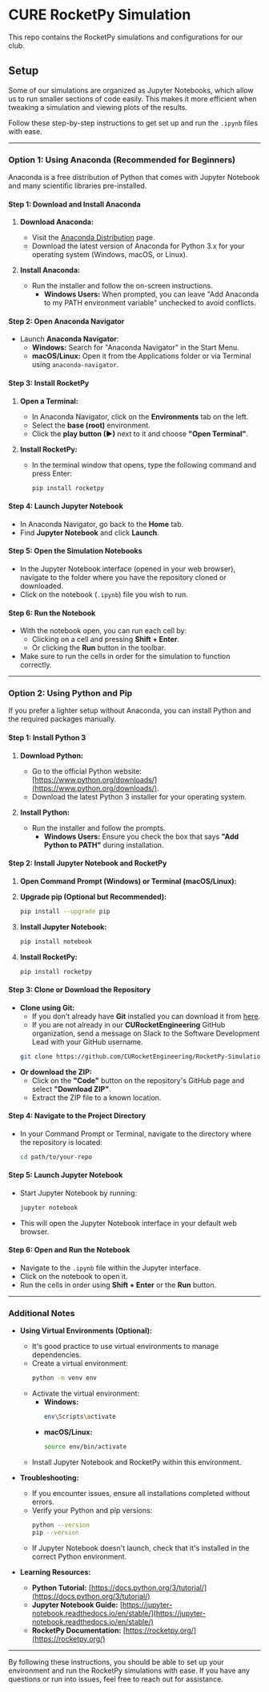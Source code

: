 # CURE RocketPy Simulation

This repo contains the RocketPy simulations and configurations for our club.

## Setup

Some of our simulations are organized as Jupyter Notebooks, which allow us to run smaller sections of code easily. This makes it more efficient when tweaking a simulation and viewing plots of the results.

Follow these step-by-step instructions to get set up and run the `.ipynb` files with ease.

---

### **Option 1: Using Anaconda (Recommended for Beginners)**

Anaconda is a free distribution of Python that comes with Jupyter Notebook and many scientific libraries pre-installed.

#### **Step 1: Download and Install Anaconda**

1. **Download Anaconda:**
   - Visit the [Anaconda Distribution](https://www.anaconda.com/products/distribution) page.
   - Download the latest version of Anaconda for Python 3.x for your operating system (Windows, macOS, or Linux).

2. **Install Anaconda:**
   - Run the installer and follow the on-screen instructions.
     - **Windows Users:** When prompted, you can leave "Add Anaconda to my PATH environment variable" unchecked to avoid conflicts.

#### **Step 2: Open Anaconda Navigator**

- Launch **Anaconda Navigator**:
  - **Windows:** Search for "Anaconda Navigator" in the Start Menu.
  - **macOS/Linux:** Open it from the Applications folder or via Terminal using `anaconda-navigator`.

#### **Step 3: Install RocketPy**

1. **Open a Terminal:**
   - In Anaconda Navigator, click on the **Environments** tab on the left.
   - Select the **base (root)** environment.
   - Click the **play button (▶)** next to it and choose **"Open Terminal"**.

2. **Install RocketPy:**
   - In the terminal window that opens, type the following command and press Enter:
     ```bash
     pip install rocketpy
     ```

#### **Step 4: Launch Jupyter Notebook**

- In Anaconda Navigator, go back to the **Home** tab.
- Find **Jupyter Notebook** and click **Launch**.

#### **Step 5: Open the Simulation Notebooks**

- In the Jupyter Notebook interface (opened in your web browser), navigate to the folder where you have the repository cloned or downloaded.
- Click on the notebook (`.ipynb`) file you wish to run.

#### **Step 6: Run the Notebook**

- With the notebook open, you can run each cell by:
  - Clicking on a cell and pressing **Shift + Enter**.
  - Or clicking the **Run** button in the toolbar.
- Make sure to run the cells in order for the simulation to function correctly.

---

### **Option 2: Using Python and Pip**

If you prefer a lighter setup without Anaconda, you can install Python and the required packages manually.

#### **Step 1: Install Python 3**

1. **Download Python:**
   - Go to the official Python website: [https://www.python.org/downloads/](https://www.python.org/downloads/).
   - Download the latest Python 3 installer for your operating system.

2. **Install Python:**
   - Run the installer and follow the prompts.
     - **Windows Users:** Ensure you check the box that says **"Add Python to PATH"** during installation.

#### **Step 2: Install Jupyter Notebook and RocketPy**

1. **Open Command Prompt (Windows) or Terminal (macOS/Linux):**

2. **Upgrade pip (Optional but Recommended):**
   ```bash
   pip install --upgrade pip
   ```

3. **Install Jupyter Notebook:**
   ```bash
   pip install notebook
   ```

4. **Install RocketPy:**
   ```bash
   pip install rocketpy
   ```

#### **Step 3: Clone or Download the Repository**

- **Clone using Git:**
  - If you don't already have **Git** installed you can download it from [here](https://git-scm.com/downloads).
  - If you are not already in our **CURocketEngineering** GitHub organization, send a message on Slack to the Software Development Lead with your GitHub username. 
  ```bash
  git clone https://github.com/CURocketEngineering/RocketPy-Simulations.git
  ```
- **Or download the ZIP:**
  - Click on the **"Code"** button on the repository's GitHub page and select **"Download ZIP"**.
  - Extract the ZIP file to a known location.

#### **Step 4: Navigate to the Project Directory**

- In your Command Prompt or Terminal, navigate to the directory where the repository is located:
  ```bash
  cd path/to/your-repo
  ```

#### **Step 5: Launch Jupyter Notebook**

- Start Jupyter Notebook by running:
  ```bash
  jupyter notebook
  ```
- This will open the Jupyter Notebook interface in your default web browser.

#### **Step 6: Open and Run the Notebook**

- Navigate to the `.ipynb` file within the Jupyter interface.
- Click on the notebook to open it.
- Run the cells in order using **Shift + Enter** or the **Run** button.

---

### **Additional Notes**

- **Using Virtual Environments (Optional):**
  - It's good practice to use virtual environments to manage dependencies.
  - Create a virtual environment:
    ```bash
    python -m venv env
    ```
  - Activate the virtual environment:
    - **Windows:**
      ```bash
      env\Scripts\activate
      ```
    - **macOS/Linux:**
      ```bash
      source env/bin/activate
      ```
  - Install Jupyter Notebook and RocketPy within this environment.

- **Troubleshooting:**
  - If you encounter issues, ensure all installations completed without errors.
  - Verify your Python and pip versions:
    ```bash
    python --version
    pip --version
    ```
  - If Jupyter Notebook doesn't launch, check that it's installed in the correct Python environment.

- **Learning Resources:**
  - **Python Tutorial:** [https://docs.python.org/3/tutorial/](https://docs.python.org/3/tutorial/)
  - **Jupyter Notebook Guide:** [https://jupyter-notebook.readthedocs.io/en/stable/](https://jupyter-notebook.readthedocs.io/en/stable/)
  - **RocketPy Documentation:** [https://rocketpy.org/](https://rocketpy.org/)

---

By following these instructions, you should be able to set up your environment and run the RocketPy simulations with ease. If you have any questions or run into issues, feel free to reach out for assistance.